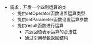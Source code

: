<!--
 * @Author: your name
 * @Date: 2021-10-09 14:10:01
 * @LastEditTime: 2021-10-09 14:12:08
 * @LastEditors: Please set LastEditors
 * @Description: In User Settings Edit
 * @FilePath: /WorkSpace/C++/09类与对象/类的使用/类实例.md
-->


- 需求：开发一个四则运算的类
  - 提供setOperator函数设置运算类型
  - 提供setParameter函数设置运算参数
  - 提供result函数进行运算
    - 其返回值表示运算的合法性
    - 通过引用参数返回结构

